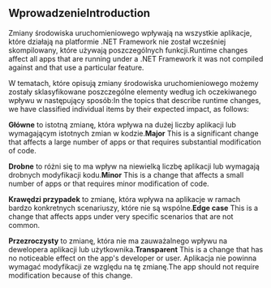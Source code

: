 ## <a name="introduction"></a><span data-ttu-id="ceef3-101">Wprowadzenie</span><span class="sxs-lookup"><span data-stu-id="ceef3-101">Introduction</span></span>
<span data-ttu-id="ceef3-102">Zmiany środowiska uruchomieniowego wpływają na wszystkie aplikacje, które działają na platformie .NET Framework nie został wcześniej skompilowany, które używają poszczególnych funkcji.</span><span class="sxs-lookup"><span data-stu-id="ceef3-102">Runtime changes affect all apps that are running under a .NET Framework it was not compiled against and that use a particular feature.</span></span>

<span data-ttu-id="ceef3-103">W tematach, które opisują zmiany środowiska uruchomieniowego możemy zostały sklasyfikowane poszczególne elementy według ich oczekiwanego wpływu w następujący sposób:</span><span class="sxs-lookup"><span data-stu-id="ceef3-103">In the topics that describe runtime changes, we have classified individual items by their expected impact, as follows:</span></span>

<span data-ttu-id="ceef3-104">**Główne** to istotną zmianę, która wpływa na dużej liczby aplikacji lub wymagającym istotnych zmian w kodzie.</span><span class="sxs-lookup"><span data-stu-id="ceef3-104">**Major** This is a significant change that affects a large number of apps or that requires substantial modification of code.</span></span>

<span data-ttu-id="ceef3-105">**Drobne** to różni się to ma wpływ na niewielką liczbę aplikacji lub wymagają drobnych modyfikacji kodu.</span><span class="sxs-lookup"><span data-stu-id="ceef3-105">**Minor** This is a change that affects a small number of apps or that requires minor modification of code.</span></span>

<span data-ttu-id="ceef3-106">**Krawędzi przypadek** to zmianę, która wpływa na aplikacje w ramach bardzo konkretnych scenariuszy, które nie są wspólne.</span><span class="sxs-lookup"><span data-stu-id="ceef3-106">**Edge case** This is a change that affects apps under very specific scenarios that are not common.</span></span>

<span data-ttu-id="ceef3-107">**Przezroczysty** to zmianę, która nie ma zauważalnego wpływu na dewelopera aplikacji lub użytkownika.</span><span class="sxs-lookup"><span data-stu-id="ceef3-107">**Transparent** This is a change that has no noticeable effect on the app's developer or user.</span></span> <span data-ttu-id="ceef3-108">Aplikacja nie powinna wymagać modyfikacji ze względu na tę zmianę.</span><span class="sxs-lookup"><span data-stu-id="ceef3-108">The app should not require modification because of this change.</span></span>
